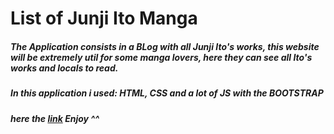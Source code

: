 # List of Junji Ito Manga
<h5> 
The Application consists in a BLog with all Junji Ito's works, this website will be extremely util for some manga lovers, here they can see all Ito's works and locals to read.
</h5>
<h5> 
In this application i used: HTML, CSS and a lot of JS with the BOOTSTRAP 
</h5>
<h5>
  here the <a href="https://junji-ito-manga-list.vercel.app/" targe="_blank">link</a> Enjoy ^^
</h5>




